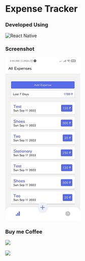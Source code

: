 # Expense Tracker

### Developed Using
![React Native](https://img.shields.io/badge/react_native-%2320232a.svg?style=for-the-badge&logo=react&logoColor=%2361DAFB)



### Screenshot
![Home Page](./homepage.png)

### Buy me Coffee
[![](https://img.shields.io/badge/Ko--fi-F16061?style=for-the-badge&logo=ko-fi&logoColor=white)](https://ko-fi.com/virendrakhorwal)

![](http://ForTheBadge.com/images/badges/built-with-love.svg)
